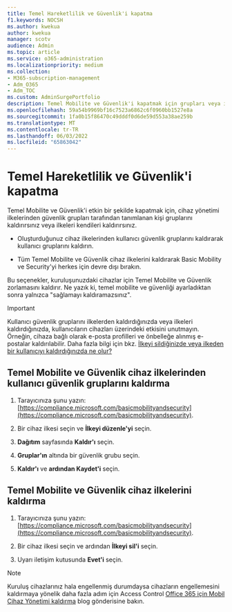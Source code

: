 ```yaml
---
title: Temel Hareketlilik ve Güvenlik'i kapatma
f1.keywords: NOCSH
ms.author: kwekua
author: kwekua
manager: scotv
audience: Admin
ms.topic: article
ms.service: o365-administration
ms.localizationpriority: medium
ms.collection:
- M365-subscription-management
- Adm_O365
- Adm_TOC
ms.custom: AdminSurgePortfolio
description: Temel Mobilite ve Güvenlik'i kapatmak için grupları veya ilkeleri kaldırın.
ms.openlocfilehash: 59a54b9969bf16c7523a6862c6f0960bb1527e8a
ms.sourcegitcommit: 1fa0b15f86470c49dddf0d6de59d553a38ae259b
ms.translationtype: MT
ms.contentlocale: tr-TR
ms.lasthandoff: 06/03/2022
ms.locfileid: "65863042"
---
```

# <a name="turn-off-basic-mobility-and-security"></a>Temel Hareketlilik ve Güvenlik'i kapatma

Temel Mobilite ve Güvenlik'i etkin bir şekilde kapatmak için, cihaz yönetimi ilkelerinden güvenlik grupları tarafından tanımlanan kişi gruplarını kaldırırsınız veya ilkeleri kendileri kaldırırsınız.

- Oluşturduğunuz cihaz ilkelerinden kullanıcı güvenlik gruplarını kaldırarak kullanıcı gruplarını kaldırın.

- Tüm Temel Mobilite ve Güvenlik cihaz ilkelerini kaldırarak Basic Mobility ve Security'yi herkes için devre dışı bırakın.

Bu seçenekler, kuruluşunuzdaki cihazlar için Temel Mobilite ve Güvenlik zorlamasını kaldırır. Ne yazık ki, temel mobilite ve güvenliği ayarladıktan sonra yalnızca "sağlamayı kaldıramazsınız".

> [!IMPORTANT]
> Kullanıcı güvenlik gruplarını ilkelerden kaldırdığınızda veya ilkeleri kaldırdığınızda, kullanıcıların cihazları üzerindeki etkisini unutmayın. Örneğin, cihaza bağlı olarak e-posta profilleri ve önbelleğe alınmış e-postalar kaldırılabilir. Daha fazla bilgi için bkz. [İlkeyi sildiğinizde veya ilkeden bir kullanıcıyı kaldırdığınızda ne olur?](../../admin/basic-mobility-security/create-device-security-policies.md)

## <a name="remove-user-security-groups-from-basic-mobility-and-security-device-policies"></a>Temel Mobilite ve Güvenlik cihaz ilkelerinden kullanıcı güvenlik gruplarını kaldırma

1. Tarayıcınıza şunu yazın: [https://compliance.microsoft.com/basicmobilityandsecurity](https://compliance.microsoft.com/basicmobilityandsecurity).

2. Bir cihaz ilkesi seçin ve **İlkeyi düzenle'yi** seçin.

3. **Dağıtım** sayfasında **Kaldır'ı** seçin.

4. **Gruplar'ın** altında bir güvenlik grubu seçin.

5. **Kaldır'ı** ve **ardından Kaydet'i** seçin.

## <a name="remove-basic-mobility-and-security-device-policies"></a>Temel Mobilite ve Güvenlik cihaz ilkelerini kaldırma

1. Tarayıcınıza şunu yazın: [https://compliance.microsoft.com/basicmobilityandsecurity](https://compliance.microsoft.com/basicmobilityandsecurity).

2. Bir cihaz ilkesi seçin ve ardından **İlkeyi sil'i** seçin.

3. Uyarı iletişim kutusunda **Evet'i** seçin.

> [!NOTE]
> Kuruluş cihazlarınız hala engellenmiş durumdaysa cihazların engellemesini kaldırmaya yönelik daha fazla adım için Access Control [Office 365 için Mobil Cihaz Yönetimi kaldırma](https://techcommunity.microsoft.com/t5/Intune-Customer-Success/Removing-Access-Control-from-Mobile-Device-Management-for-Office/ba-p/279934) blog gönderisine bakın.
